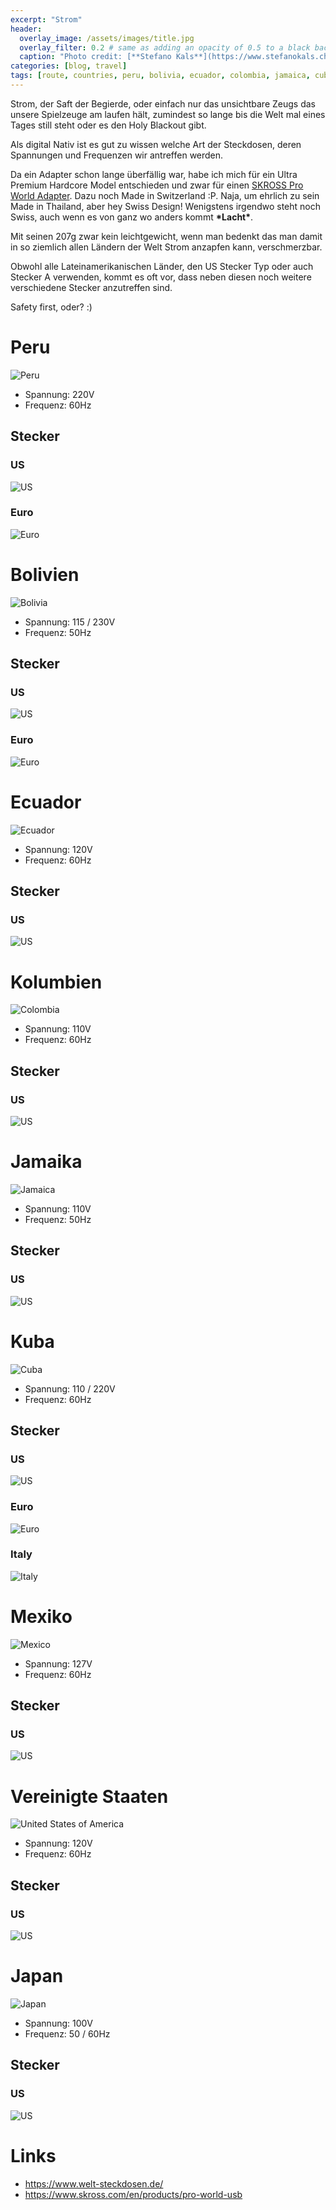 ```yaml
---
excerpt: "Strom"
header:
  overlay_image: /assets/images/title.jpg
  overlay_filter: 0.2 # same as adding an opacity of 0.5 to a black background
  caption: "Photo credit: [**Stefano Kals**](https://www.stefanokals.ch)"
categories: [blog, travel]
tags: [route, countries, peru, bolivia, ecuador, colombia, jamaica, cuba, mexiko, usa, japan, power, electricity ] 
---
```


Strom, der Saft der Begierde, oder einfach nur das unsichtbare Zeugs das unsere Spielzeuge am laufen hält, zumindest so lange bis die Welt mal eines Tages still steht oder es den Holy Blackout gibt.

Als digital Nativ ist es gut zu wissen welche Art der Steckdosen, deren Spannungen und Frequenzen wir antreffen werden.

Da ein Adapter schon lange überfällig war, habe ich mich für ein Ultra Premium Hardcore Model entschieden und zwar für einen [SKROSS Pro World Adapter](https://www.digitec.ch/de/s1/product/skross-pro-world-multi-usb-multi-reiseadapter-5775720). Dazu noch Made in Switzerland :P. Naja, um ehrlich zu sein Made in Thailand, aber hey Swiss Design! Wenigstens irgendwo steht noch Swiss, auch wenn es von ganz wo anders kommt **\*Lacht\***.

Mit seinen 207g zwar kein leichtgewicht, wenn man bedenkt das man damit in so ziemlich allen
Ländern der Welt Strom anzapfen kann, verschmerzbar.

Obwohl alle Lateinamerikanischen Länder, den US Stecker Typ oder auch Stecker A verwenden,
kommt es oft vor, dass neben diesen noch weitere verschiedene Stecker anzutreffen sind.

Safety first, oder? :)

# Peru

![Peru](/assets/images/fahnen/peru-flag-wave-medium.png)

* Spannung: 220V
* Frequenz: 60Hz

## Stecker

### US

![US](/assets/images/strom/usa.png)

### Euro

![Euro](/assets/images/strom/euro.png)

# Bolivien

![Bolivia](/assets/images/fahnen/bolivia-flag-wave-medium.png)

* Spannung: 115 / 230V
* Frequenz: 50Hz

## Stecker

### US

![US](/assets/images/strom/usa.png)

### Euro

![Euro](/assets/images/strom/euro.png)

# Ecuador

![Ecuador](/assets/images/fahnen/ecuador-flag-wave-medium.png)

* Spannung: 120V
* Frequenz: 60Hz

## Stecker

### US

![US](/assets/images/strom/usa.png)


# Kolumbien

![Colombia](/assets/images/fahnen/colombia-flag-wave-medium.png)

* Spannung: 110V
* Frequenz: 60Hz

## Stecker

### US

![US](/assets/images/strom/usa.png)


# Jamaika

![Jamaica](/assets/images/fahnen/jamaica-flag-wave-medium.png)

* Spannung: 110V
* Frequenz: 50Hz

## Stecker

### US

![US](/assets/images/strom/usa.png)


# Kuba

![Cuba](/assets/images/fahnen/cuba-flag-wave-medium.png)

* Spannung: 110 / 220V
* Frequenz: 60Hz

## Stecker

### US

![US](/assets/images/strom/usa.png)

### Euro

![Euro](/assets/images/strom/euro.png)

### Italy

![Italy](/assets/images/strom/italy.png)


# Mexiko

![Mexico](/assets/images/fahnen/mexico-flag-wave-medium.png)

* Spannung: 127V
* Frequenz: 60Hz

## Stecker

### US

![US](/assets/images/strom/usa.png)


# Vereinigte Staaten

![United States of America](/assets/images/fahnen/united-states-of-america-flag-wave-medium.png)

* Spannung: 120V
* Frequenz: 60Hz

## Stecker

### US

![US](/assets/images/strom/usa.png)


# Japan

![Japan](/assets/images/fahnen/japan-flag-wave-medium.png)

* Spannung: 100V
* Frequenz: 50 / 60Hz

## Stecker

### US

![US](/assets/images/strom/usa.png)


# Links

* <https://www.welt-steckdosen.de/>
* <https://www.skross.com/en/products/pro-world-usb>
